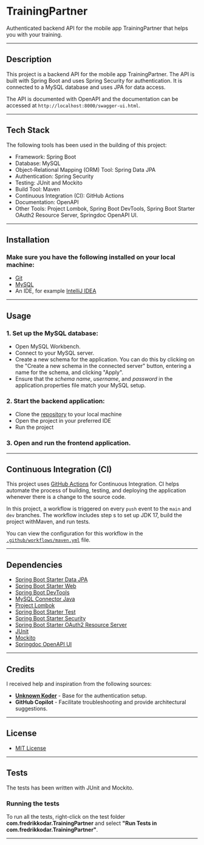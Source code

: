 # TrainingPartner
Authenticated backend API for the mobile app TrainingPartner that helps you with your training.

---

## Description

This project is a backend API for the mobile app TrainingPartner. 
The API is built with Spring Boot and uses Spring Security for authentication. It is connected to a MySQL database and uses JPA for data access.

The API is documented with OpenAPI and the documentation can be accessed at `http://localhost:8000/swagger-ui.html`.

---
## Tech Stack

The following tools has been used in the building of this project:
- Framework: Spring Boot
- Database: MySQL
- Object-Relational Mapping (ORM) Tool: Spring Data JPA
- Authentication: Spring Security
- Testing: JUnit and Mockito
- Build Tool: Maven
- Continuous Integration (CI): GitHub Actions
- Documentation: OpenAPI
- Other Tools: Project Lombok, Spring Boot DevTools, Spring Boot Starter OAuth2 Resource Server, Springdoc OpenAPI UI.

---

## Installation

### Make sure you have the following installed on your local machine:
- [Git](https://git-scm.com/)
- [MySQL](https://www.mysql.com/)
- An IDE, for example [IntelliJ IDEA](https://www.jetbrains.com/idea/)

---

## Usage

### 1. Set up the MySQL database:
- Open MySQL Workbench.
- Connect to your MySQL server.
- Create a new schema for the application. You can do this by clicking on the "Create a new schema in the connected server" button, entering a name for the schema, and clicking "Apply".
- Ensure that the *schema name*, *username*, and *password* in the application.properties file match your MySQL setup.

### 2. Start the backend application:
- Clone the [repository](https://github.com/Fringston/TrainingPartner) to your local machine
- Open the project in your preferred IDE 
- Run the project

### 3. Open and run the frontend application.

---

## Continuous Integration (CI)

This project uses [GitHub Actions](https://github.com/features/actions) for Continuous Integration. 
CI helps automate the process of building, testing, and deploying the application whenever there is a change to the source code.

In this project, a workflow is triggered on every `push` event to the `main` and `dev` branches. 
The workflow includes step s to set up JDK 17, build the project withMaven, and run tests.

You can view the configuration for this workflow in the [`.github/workflows/maven.yml`](.github/workflows/maven.yml) file.

---

## Dependencies

- [Spring Boot Starter Data JPA](https://mvnrepository.com/artifact/org.springframework.boot/spring-boot-starter-data-jpa)
- [Spring Boot Starter Web](https://mvnrepository.com/artifact/org.springframework.boot/spring-boot-starter-web)
- [Spring Boot DevTools](https://mvnrepository.com/artifact/org.springframework.boot/spring-boot-devtools)
- [MySQL Connector Java](https://mvnrepository.com/artifact/mysql/mysql-connector-java)
- [Project Lombok](https://mvnrepository.com/artifact/org.projectlombok/lombok)
- [Spring Boot Starter Test](https://mvnrepository.com/artifact/org.springframework.boot/spring-boot-starter-test)
- [Spring Boot Starter Security](https://mvnrepository.com/artifact/org.springframework.boot/spring-boot-starter-security)
- [Spring Boot Starter OAuth2 Resource Server](https://mvnrepository.com/artifact/org.springframework.boot/spring-boot-starter-oauth2-resource-server)
- [JUnit](https://mvnrepository.com/artifact/org.junit.jupiter/junit-jupiter-api)
- [Mockito](https://mvnrepository.com/artifact/org.mockito/mockito-core)
- [Springdoc OpenAPI UI](https://mvnrepository.com/artifact/org.springdoc/springdoc-openapi-ui)

---

## Credits

I received help and inspiration from the following sources:
- **[Unknown Koder](https://github.com/unknownkoder/spring-security-login-system)** - Base for the authentication setup.
- **GitHub Copilot** - Facilitate troubleshooting and provide architectural suggestions.

---

## License

- [MIT License](https://choosealicense.com/licenses/mit/)

---

## Tests

The tests has been written with JUnit and Mockito.

### Running the tests

To run all the tests, right-click on the test folder **com.fredrikkodar.TrainingPartner** 
and select **"Run Tests in com.fredrikkodar.TrainingPartner"**.

---
